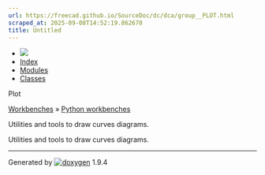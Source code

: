 ```yaml
---
url: https://freecad.github.io/SourceDoc/dc/dca/group__PLOT.html
scraped_at: 2025-09-08T14:52:19.862670
title: Untitled
---
```


  * [ ![](https://www.freecad.org/svg/logo-freecad.svg) ](https://freecadweb.org "FreeCAD")
  * [Index](../../index.html "Index")
  * [Modules](../../modules.html "Modules list")
  * [Classes](../../annotated.html "Annotated list")

Plot

[Workbenches](../../d2/df2/group__WORKBENCHES.html) » [Python
workbenches](../../d1/d82/group__PYTHONWORKBENCHES.html)

Utilities and tools to draw curves diagrams.

Utilities and tools to draw curves diagrams.

* * *

Generated by
[![doxygen](../../doxygen.svg)](https://www.doxygen.org/index.html) 1.9.4

